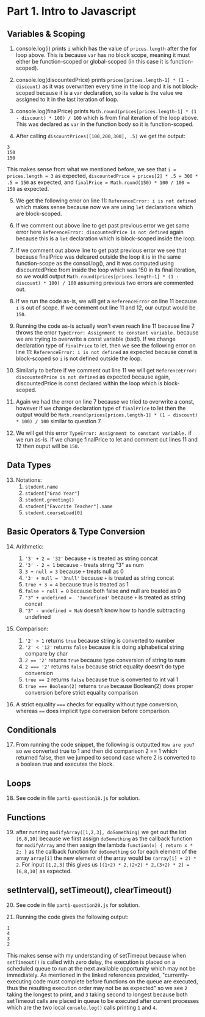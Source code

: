 # Part 1. Intro to Javascript

## Variables & Scoping

1. console.log(i) prints `i` which has the value of `prices.length` after the for loop above. This is because `var` has no block scope, meaning it must either be function-scoped or global-scoped (in this case it is function-scoped). 

2. console.log(discountedPrice) prints `prices[prices.length-1] * (1 - discount)` as it was overwritten every time in the loop and it is not block-scoped because it is a `var` declaration, so its value is the value we assigned to it in the last iteration of loop.

3. console.log(finalPrice) prints `Math.round(prices[prices.length-1] * (1 - discount) * 100) / 100` which is from final iteration of the loop above. This was declared as `var` in the function body so it is function-scoped. 

4. After calling `discountPrices([100,200,300], .5)` we get the output:
```
3
150
150
```
This makes sense from what we mentioned before, we see that `i = prices.length = 3` as expected, `discountedPrice = prices[2] * .5 = 300 * .5 = 150` as expected, and `finalPrice = Math.round(150) * 100 / 100 = 150` as expected.

5. We get the following error on line 11: `ReferenceError: i is not defined` which makes sense because now we are using `let` declarations which are block-scoped. 

6. If we comment out above line to get past previous error we get same error here `ReferenceError: discountedPrice is not defined` again because this is a `let` declaration which is block-scoped inside the loop.

7. If we comment out above line to get past previous error we see that because finalPrice was delcared outside the loop it is in the same function-scope as the consol.log(), and it was computed using discountedPrice from inside the loop which was 150 in its final iteration, so we would output `Math.round(prices[prices.length-1] * (1 - discount) * 100) / 100` assuming previous two errors are commented out.

8. If we run the code as-is, we will get a `ReferenceError` on line 11 because `i` is out of scope. If we comment out line 11 and 12, our output would be `150`.

9. Running the code as-is actually won't even reach line 11 because line 7 throws the error `TypeError: Assignment to constant variable.` because we are tryiing to overwrite a const variable (bad!). If we change declaration type of `finalPrice` to let, then we see the following error on line 11: `ReferenceError: i is not defined` as expected because const is block-scoped so `i` is not defined outside the loop.

10. Similarly to before if we comment out line 11 we will get `ReferenceError: discountedPrice is not defined` as expected because again, discountedPrice is const declared within the loop which is block-scoped.

11. Again we had the error on line 7 because we tried to overwrite a const, however if we change declaration type of `finalPrice` to let then the output would be `Math.round(prices[prices.length-1] * (1 - discount) * 100) / 100` similar to question 7.

12. We will get this error `TypeError: Assignment to constant variable.` if we run as-is. If we change finalPrice to let and comment out lines 11 and 12 then ouput will be `150`.

## Data Types

13. Notations:
	1. `student.name`
	2. `student["Grad Year"]`
	3. `student.greeting()`
	4. `student["Favorite Teacher"].name`
	5. `student.courseLoad[0]`

## Basic Operators & Type Conversion

14. Arithmetic:
	1. `'3' + 2 = '32'` because `+` is treated as string concat
	2. `'3' - 2 = 1` because `-` treats string "3" as num
	3. `3 + null = 3` because `+` treats null as 0
	4. `'3' + null = '3null'` because `+` is treated as string concat
	5. `true + 3 = 4` because true is treated as 1
	6. `false + null = 0` because both false and null are treated as 0
	7. `"3" + undefined =  '3undefined'` because `+` is treated as string concat
	8. `"3" - undefined = NaN` doesn't know how to handle subtracting undefined

15. Comparison:
	1. `'2' > 1` returns `true` because string is converted to number
	2. `'2' < '12'` returns `false` because it is doing alphabetical string compare by char
	3. `2 == '2'` returns `true` because type conversion of string to num
	4. `2 === '2'` returns `false` because strict equality doesn't do type conversion
	5. `true == 2` returns `false` because true is converted to int val 1
	6. `true === Boolean(2)` returns `true` because Boolean(2) does proper conversion before strict equality comparison

16. A strict equality `===` checks for equality without type conversion, whereas `==` does implicit type conversion before comparison.

## Conditionals

17. From running the code snippet, the following is outputted `How are you?` so we converted true to 1 and then did comparison 2 == 1 which returned false, then we jumped to second case where 2 is converted to a boolean true and executes the block.

## Loops

18. See code in file `part1-question18.js` for solution.

## Functions

19. after running `modifyArray([1,2,3], doSomething)` we get out the list `[6,8,10]` because we first assign `doSomething` as the callback function for `modifyArray` and then assign the lambda `function(x) { return x * 2; }` as the callback function for `doSomething` so for each element of the array `array[i]` the new element of the array would be `(array[i] + 2) * 2`. For input `[1,2,3]` this gives us `[(1+2) * 2,(2+2) * 2,(3+2) * 2] = [6,8,10]` as expected.

## setInterval(), setTimeout(), clearTimeout()

20. See code in file `part1-question20.js` for solution.

21. Running the code gives the following output:
```
1
4
3
2
```
This makes sense with my understanding of setTimeout because when `setTimeout()` is called with zero delay, the execution is placed on a scheduled queue to run at the next available opportunity which may not be immediately. As mentioned in the linked references provided, "currently-executing code must complete before functions on the queue are executed, thus the resulting execution order may not be as expected" so we see `2` taking the longest to print, and `3` taking second to longest because both setTimeout calls are placed in queue to be executed after current processes which are the two local `console.log()` calls printing `1` and `4`.

